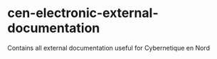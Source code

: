 cen-electronic-external-documentation
=====================================

Contains all external documentation useful for Cybernetique en Nord